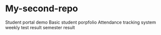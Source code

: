 # My-second-repo
Student portal demo
Basic student porpfolio
Attendance tracking system
weekly test result 
semester result 
